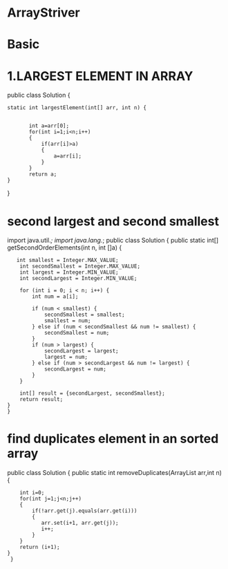 # ArrayStriver

Basic 
=====

1.LARGEST ELEMENT IN ARRAY
==========================
public class Solution {

    static int largestElement(int[] arr, int n) {
        
           
           int a=arr[0];
           for(int i=1;i<n;i++)
           {
               if(arr[i]>a)
               {
                   a=arr[i];
               }
           }
           return a;
    }
   } 


second largest and second smallest
==================================

import java.util.*;
import java.lang.*;
public class Solution {
    public static int[] getSecondOrderElements(int n, int []a) {
        
       int smallest = Integer.MAX_VALUE;
        int secondSmallest = Integer.MAX_VALUE;
        int largest = Integer.MIN_VALUE;
        int secondLargest = Integer.MIN_VALUE;
        
        for (int i = 0; i < n; i++) {
            int num = a[i];
            
            if (num < smallest) {
                secondSmallest = smallest;
                smallest = num;
            } else if (num < secondSmallest && num != smallest) {
                secondSmallest = num;
            }
            if (num > largest) {
                secondLargest = largest;
                largest = num;
            } else if (num > secondLargest && num != largest) {
                secondLargest = num;
            }
        }
        
        int[] result = {secondLargest, secondSmallest};
        return result;
    }
    }


find duplicates element in an sorted array
===========================================


public class Solution {
	public static int removeDuplicates(ArrayList<Integer> arr,int n) {
		
		int i=0;
		for(int j=1;j<n;j++)
		{
			if(!arr.get(j).equals(arr.get(i)))
			{
               arr.set(i+1, arr.get(j));
			   i++;
			}
		}
		return (i+1);
	}
     }
